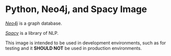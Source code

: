 # Python, Neo4j, and Spacy Image

[*Neo4j*](https://neo4j.com/) is a graph database.

[*Spacy*](https://spacy.io/) is a library of NLP.

This image is intended to be used in development environments, such as for testing and it **SHOULD NOT** be used in production environments.
